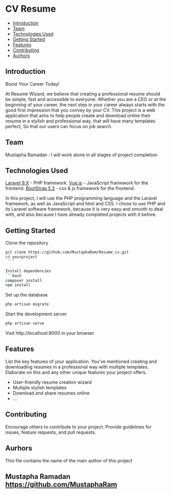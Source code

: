 # CV Resume


- [Introduction](#introduction)
- [Team](#team)
- [Technologies Used](#technologies)
- [Getting Started](#getting-started)
- [Features](#features)
- [Contributing](#contributing)
- [Aurhors](#aurhors)


## Introduction
Boost Your Career Today!
 
At Resume Wizard, we believe that creating a professional resume should be simple, fast and accessible to everyone. Whether you are a CEO or at the beginning of your career, the next step in your career always starts with the good first impression that you convey by your CV.
This project is a web application that aims to help people create and download online their resume in a stylish and professional way, that will have many templates perfect, So that our users can focus on job search.
 
## Team
Mustapha Ramadan : I will work alone in all stages of project completion

## Technologies Used
[Laravel 9.X](https://laravel.com/) - PHP framework.
[Vue.js](https://vuejs.org/) - JavaScript framework for the frontend.
[BootStrap 5.3](https://getbootstrap.com/) - css & js framework for the frontend.

In this project, I will use the PHP programming language and the Laravel framework, as well as JavaScript and html and CSS.
I chose to use PHP and its Laravel software framework, because it is very easy and smooth to deal with, and also because I have already completed projects with it before.

## Getting Started
Clone the repository
   ```bash
   git clone https://github.com/MustaphaRam/Resume_cv.git
   cd yourproject
    ```

Install dependencies
```bash
composer install
npm install
```

Set up the database
``` bash
php artisan migrate
```

Start the development server
```bash
php artisan serve
```
Visit http://localhost:8000 in your browser


## Features

List the key features of your application. You've mentioned creating and downloading resumes in a professional way with multiple templates. Elaborate on this and any other unique features your project offers.

- User-friendly resume creation wizard
- Multiple stylish templates
- Download and share resumes online
- ...


## Contributing

Encourage others to contribute to your project. Provide guidelines for issues, feature requests, and pull requests.


## Aurhors

This file contains the name of the main author of this project

## Mustapha Ramadan <https://github.com/MustaphaRam><br/>

